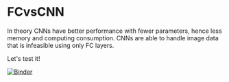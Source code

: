 # FCvsCNN

In theory CNNs have better performance with fewer parameters, hence less memory and computing consumption. CNNs are able to handle image data that is infeasible using only FC layers. 

Let's test it!

[![Binder](https://mybinder.org/badge_logo.svg)](https://mybinder.org/v2/gh/knave88/FCvsCNN/HEAD?filepath=mnist_DEMO.ipynb)

